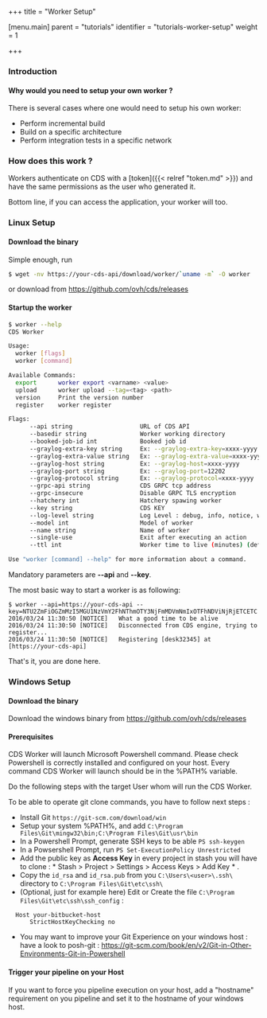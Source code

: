 +++
title = "Worker Setup"

[menu.main]
parent = "tutorials"
identifier = "tutorials-worker-setup"
weight = 1

+++


### Introduction

#### Why would you need to setup your own worker ?

There is several cases where one would need to setup his own worker:

 * Perform incremental build
 * Build on a specific architecture
 * Perform integration tests in a specific network

### How does this work ?

Workers authenticate on CDS with a [token]({{< relref "token.md" >}}) and have the same permissions as the user who generated it.

Bottom line, if you can access the application, your worker will too.

### Linux Setup

#### Download the binary

Simple enough, run

```bash
$ wget -nv https://your-cds-api/download/worker/`uname -m` -O worker
```

or download from https://github.com/ovh/cds/releases

#### Startup the worker

```bash
$ worker --help
CDS Worker

Usage:
  worker [flags]
  worker [command]

Available Commands:
  export      worker export <varname> <value>
  upload      worker upload --tag=<tag> <path>
  version     Print the version number
  register    worker register

Flags:
      --api string                   URL of CDS API
      --basedir string               Worker working directory
      --booked-job-id int            Booked job id
      --graylog-extra-key string     Ex: --graylog-extra-key=xxxx-yyyy
      --graylog-extra-value string   Ex: --graylog-extra-value=xxxx-yyyy
      --graylog-host string          Ex: --graylog-host=xxxx-yyyy
      --graylog-port string          Ex: --graylog-port=12202
      --graylog-protocol string      Ex: --graylog-protocol=xxxx-yyyy
      --grpc-api string              CDS GRPC tcp address
      --grpc-insecure                Disable GRPC TLS encryption
      --hatchery int                 Hatchery spawing worker
      --key string                   CDS KEY
      --log-level string             Log Level : debug, info, notice, warning, critical (default "notice")
      --model int                    Model of worker
      --name string                  Name of worker
      --single-use                   Exit after executing an action
      --ttl int                      Worker time to live (minutes) (default 30)

Use "worker [command] --help" for more information about a command.
```

Mandatory parameters are **--api** and **--key**.

The most basic way to start a worker is as following:

```
$ worker --api=https://your-cds-api --key=NTU2ZmFiOGZmMzI5MGU1NzVmY2FhNThmOTY3NjFmMDVmNmIxOTFhNDViNjRjETCETC
2016/03/24 11:30:50 [NOTICE]   What a good time to be alive
2016/03/24 11:30:50 [NOTICE]   Disconnected from CDS engine, trying to register...
2016/03/24 11:30:50 [NOTICE]   Registering [desk32345] at [https://your-cds-api]
```

That's it, you are done here.

### Windows Setup
#### Download the binary
Download the windows binary from https://github.com/ovh/cds/releases

#### Prerequisites
CDS Worker will launch Microsoft Powershell command. Please check Powershell is correctly installed and configured on your host.
Every command CDS Worker will launch should be in the %PATH% variable.

Do the following steps with the target User whom will run the CDS Worker.

To be able to operate git clone commands, you have to follow next steps :

 * Install Git ` https://git-scm.com/download/win `
 * Setup your system %PATH%, and add `C:\Program Files\Git\mingw32\bin;C:\Program Files\Git\usr\bin`
 * In a Powershell Prompt, generate SSH keys to be able `PS ssh-keygen`
 * In a Powsershell Prompt, run `PS Set-ExecutionPolicy Unrestricted`
 * Add the public key as **Access Key** in every project in stash you will have to clone : * Stash > Project > Settings > Access Keys > Add Key * .
 * Copy the `id_rsa` and `id_rsa.pub` from you `C:\Users\<user>\.ssh\` directory to `C:\Program Files\Git\etc\ssh\`
 * (Optional, just for example here) Edit or Create the file `C:\Program Files\Git\etc\ssh\ssh_config` :
```
  Host your-bitbucket-host
      StrictHostKeyChecking no
```

 * You may want to improve your Git Experience on your windows host : have a look to posh-git : https://git-scm.com/book/en/v2/Git-in-Other-Environments-Git-in-Powershell

#### Trigger your pipeline on your Host
If you want to force you pipeline execution on your host, add a "hostname" requirement on you pipeline and set it to the hostname of your windows host.
